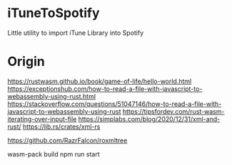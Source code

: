# iTuneToSpotify
Little utility to import iTune Library into Spotify


# Origin
https://rustwasm.github.io/book/game-of-life/hello-world.html
https://exceptionshub.com/how-to-read-a-file-with-javascript-to-webassembly-using-rust.html
https://stackoverflow.com/questions/51047146/how-to-read-a-file-with-javascript-to-webassembly-using-rust
https://tipsfordev.com/rust-wasm-iterating-over-input-file
https://simplabs.com/blog/2020/12/31/xml-and-rust/
https://lib.rs/crates/xml-rs

https://github.com/RazrFalcon/roxmltree


wasm-pack build
npm run start